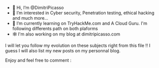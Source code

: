 - 👋 Hi, I’m @DimitriPicasso
- 👀 I’m interested in Cyber security, Penetration testing, ethical hacking and much more...
- 🌱 I’m currently learning on TryHackMe.com and A Cloud Guru. I'm following differents path on both plaforms
- 🕸️ I'm also working on my blog at dimitripicasso.com 

I will let you follow my evolution on these subjects right from this file !!
I guess I will also list my new posts on my personnal blog.

Enjoy and feel free to comment :
